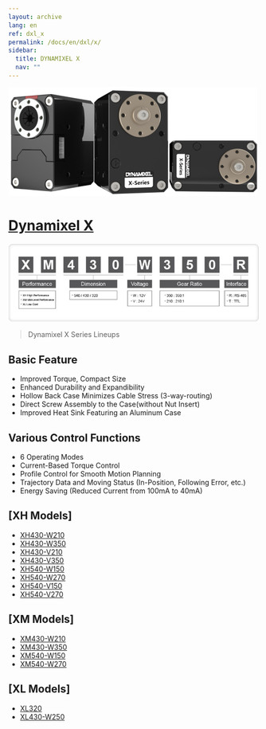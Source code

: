 ```yaml
---
layout: archive
lang: en
ref: dxl_x
permalink: /docs/en/dxl/x/
sidebar:
  title: DYNAMIXEL X
  nav: ""
---
```


![](/assets/images/dxl/x/x_series_product.png)

# [Dynamixel X](#dynamixel-x)

![](/assets/images/dxl/x/dxl_x_productline.jpg)

> Dynamixel X Series Lineups

## Basic Feature
- Improved Torque, Compact Size
- Enhanced Durability and Expandibility
- Hollow Back Case Minimizes Cable Stress (3-way-routing)
- Direct Screw Assembly to the Case(without Nut Insert)
- Improved Heat Sink Featuring an Aluminum Case
 

## Various Control Functions
- 6 Operating Modes
- Current-Based Torque Control
- Profile Control for Smooth Motion Planning
- Trajectory Data and Moving Status (In-Position, Following Error, etc.)
- Energy Saving (Reduced Current from 100mA to 40mA)

## [XH Models]
- [XH430-W210](/docs/en/dxl/x/xh430-w210/)
- [XH430-W350](/docs/en/dxl/x/xh430-w350/)
- [XH430-V210](/docs/en/dxl/x/xh430-v210/)
- [XH430-V350](/docs/en/dxl/x/xh430-v350/)
- [XH540-W150](/docs/en/dxl/x/xh540-w150/)
- [XH540-W270](/docs/en/dxl/x/xh540-w270/)
- [XH540-V150](/docs/en/dxl/x/xh540-v150/)
- [XH540-V270](/docs/en/dxl/x/xh540-v270/)


## [XM Models]
- [XM430-W210](/docs/en/dxl/x/xm430-w210/)
- [XM430-W350](/docs/en/dxl/x/xm430-w350/)
- [XM540-W150](/docs/en/dxl/x/xm540-w150/)
- [XM540-W270](/docs/en/dxl/x/xm540-w270/)

## [XL Models]
- [XL320](/docs/en/dxl/x/xl320/)
- [XL430-W250](/docs/en/dxl/x/xl430-w250/)
